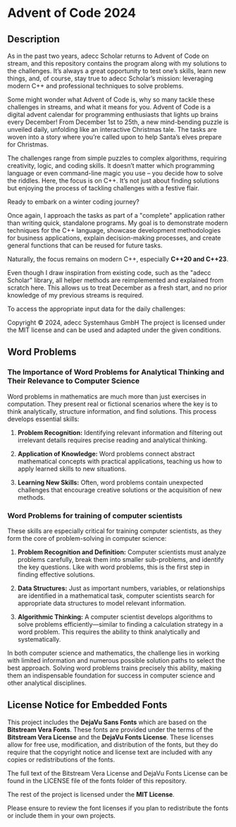 # Advent of Code 2024

## Description

As in the past two years, adecc Scholar returns to Advent of Code on stream, 
and this repository contains the program along with my solutions to the challenges. 
It’s always a great opportunity to test one’s skills, learn new things, and, of course, 
stay true to adecc Scholar’s mission: leveraging modern C++ and professional 
techniques to solve problems.

Some might wonder what Advent of Code is, why so many tackle these challenges in 
streams, and what it means for you. Advent of Code is a digital advent calendar 
for programming enthusiasts that lights up brains every December! 
From December 1st to 25th, a new mind-bending puzzle is unveiled daily, unfolding 
like an interactive Christmas tale. The tasks are woven into a story where you’re 
called upon to help Santa’s elves prepare for Christmas.

The challenges range from simple puzzles to complex algorithms, requiring creativity, 
logic, and coding skills. It doesn’t matter which programming language or even 
command-line magic you use – you decide how to solve the riddles. Here, the focus 
is on C++. It’s not just about finding solutions but enjoying the process of tackling 
challenges with a festive flair.

Ready to embark on a winter coding journey?

Once again, I approach the tasks as part of a "complete" application rather than 
writing quick, standalone programs. My goal is to demonstrate modern techniques for the 
C++ language, showcase development methodologies for business applications, explain 
decision-making processes, and create general functions that can be reused for 
future tasks.

Naturally, the focus remains on modern C++, especially **C++20 and C++23**.

Even though I draw inspiration from existing code, such as the "adecc Scholar" library, 
all helper methods are reimplemented and explained from scratch here. This allows us 
to treat December as a fresh start, and no prior knowledge of my previous streams is required.

To access the appropriate input data for the daily challenges:

Copyright © 2024, adecc Systemhaus GmbH
The project is licensed under the MIT license and can be used and adapted under the given conditions.

## Word Problems

### The Importance of Word Problems for Analytical Thinking and Their Relevance to Computer Science

Word problems in mathematics are much more than just exercises in computation. They present real or 
fictional scenarios where the key is to think analytically, structure information, and find solutions. 
This process develops essential skills:

1. **Problem Recognition:** Identifying relevant information and filtering out irrelevant details requires 
precise reading and analytical thinking.

2. **Application of Knowledge:** Word problems connect abstract mathematical concepts with practical 
applications, teaching us how to apply learned skills to new situations.

3. **Learning New Skills:** Often, word problems contain unexpected challenges that encourage creative 
solutions or the acquisition of new methods.

### Word Problems for training of computer scientists

These skills are especially critical for training computer scientists, as they form the core of 
problem-solving in computer science:

1. **Problem Recognition and Definition:** Computer scientists must analyze problems carefully, 
break them into smaller sub-problems, and identify the key questions. Like with word problems, 
this is the first step in finding effective solutions.

2. **Data Structures:** Just as important numbers, variables, or relationships are identified in 
a mathematical task, computer scientists search for appropriate data structures to model relevant 
information.

3. **Algorithmic Thinking:** A computer scientist develops algorithms to solve problems efficiently—similar 
to finding a calculation strategy in a word problem. This requires the ability to think analytically and 
systematically.

In both computer science and mathematics, the challenge lies in working with limited information and numerous 
possible solution paths to select the best approach. Solving word problems trains precisely this ability, 
making them an indispensable foundation for success in computer science and other analytical disciplines.

## License Notice for Embedded Fonts

This project includes the **DejaVu Sans Fonts** which are based on the **Bitstream Vera Fonts**. 
These fonts are provided under the terms of the **Bitstream Vera License** and 
the **DejaVu Fonts License**. These licenses allow for free use, modification, and distribution 
of the fonts, but they do require that the copyright notice and license text are included with 
any copies or redistributions of the fonts.

The full text of the Bitstream Vera License and DejaVu Fonts License can be found in the 
LICENSE file of the fonts folder of this repository.

The rest of the project is licensed under the **MIT License**.

Please ensure to review the font licenses if you plan to redistribute the fonts or include 
them in your own projects.
